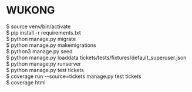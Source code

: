 # WUKONG
$ source venv/bin/activate  
$ pip install -r requirements.txt    
$ python manage.py migrate  
$ python manage.py makemigrations  
$ python3 manage.py seed  
$ python manage.py loaddata tickets/tests/fixtures/default_superuser.json  
$ python manage.py runserver  
$ python manage.py test tickets  
$ coverage run --source=tickets manage.py test tickets  
$ coverage html  
